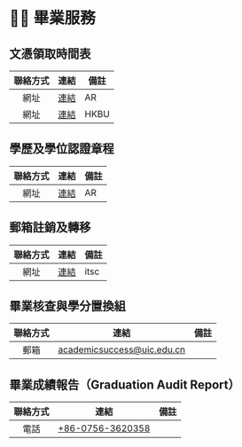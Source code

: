 # 🧑‍🎓 畢業服務

## 文憑領取時間表
| 聯絡方式 | 連結 | 備註 |
| :---: | :---: | --- |
| 網址 | [連結](https://ar.uic.edu.cn/graduate_services/Records_of_Studies/official_documents.htm) | AR |
| 網址 | [連結](https://ar.hkbu.edu.hk/graduate-services/diploma-issuance-and-collection-schedule) | HKBU |

## 學歷及學位認證章程
| 聯絡方式 | 連結 | 備註 |
| :---: | :---: | --- |
| 網址 | [連結](https://ar.uic.edu.cn/graduate_services/Records_of_Studies/Certificate.htm) | AR |

## 郵箱註銷及轉移
| 聯絡方式 | 連結 | 備註 |
| :---: | :---: | --- |
| 網址 | [連結](https://itsc.uic.edu.cn/info/1437/5434.htm) | itsc |

## 畢業核查與學分置換組
| 聯絡方式 | 連結 | 備註 |
| :---: | :---: | --- |
| 郵箱 | [academicsuccess@uic.edu.cn](mailto:academicsuccess@uic.edu.cn) | |

## 畢業成績報告（Graduation Audit Report）
| 聯絡方式 | 連結 | 備註 |
| :---: | :---: | --- |
| 電話 | [+86-0756-3620358](tel:867563620358) | |
